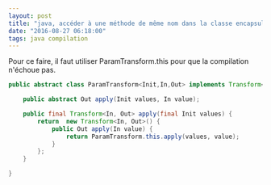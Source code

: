 ```yaml
---
layout: post
title: "java, accéder à une méthode de même nom dans la classe encapsulande depuis une classe anonyme"
date: "2016-08-27 06:18:00"
tags: java compilation
---
```


Pour ce faire, il faut utiliser ParamTransform.this pour que la compilation n'échoue pas.

```java
public abstract class ParamTransform<Init,In,Out> implements Transform<Init,Transform<In,Out>> {

    public abstract Out apply(Init values, In value);

    public final Transform<In, Out> apply(final Init values) {
        return  new Transform<In, Out>() {
            public Out apply(In value) {
                return ParamTransform.this.apply(values, value);
            }
        };
    }

}
```

